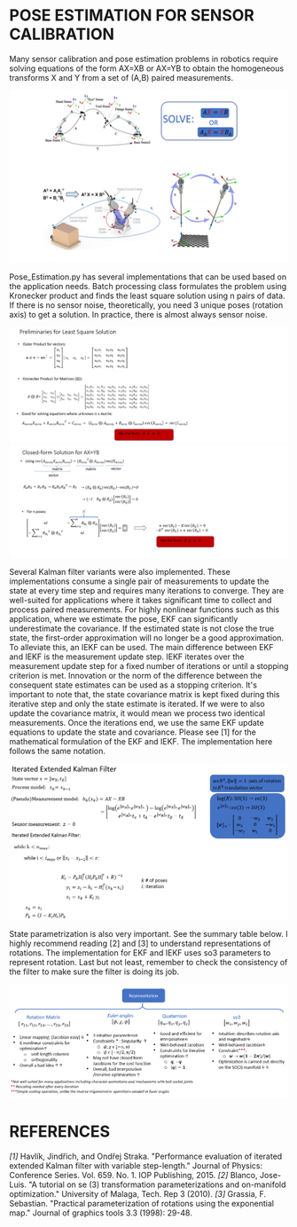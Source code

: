 # POSE ESTIMATION FOR SENSOR CALIBRATION

Many sensor calibration and pose estimation problems in robotics require solving equations of the form AX=XB or AX=YB to obtain the homogeneous transforms X and Y from a set of (A,B) paired measurements.

![Example Applications](./Figures/pose_estimation_examples.png)

Pose_Estimation.py has several implementations that can be used based on the application needs. Batch processing class formulates the problem using Kronecker product and finds the least square solution using n pairs of data. If there is no sensor noise, theoretically, you need 3 unique poses (rotation axis) to get a solution. In practice, there is almost always sensor noise.

![Preliminaries for Batch Processing Solution](./Figures/Kronecker_Product.png)
![Least-square estimation](./Figures/LSE_solution.png)


Several Kalman filter variants were also implemented. These implementations consume a single pair of measurements to update the state at every time step and requires many iterations to converge. They are well-suited for applications where it takes significant time to collect and process paired measurements. For highly nonlinear functions such as this application, where we estimate the pose, EKF can significantly underestimate the covariance. If the estimated state is not close the true state, the first-order approximation will no longer be a good approximation. To alleviate this, an IEKF can be used. The main difference between EKF and IEKF is the measurement update step. IEKF iterates over the measurement update step for a fixed number of iterations or until a stopping criterion is met. Innovation or the norm of the difference between the consequent state estimates can be used as a stopping criterion. It's important to note that, the state covariance matrix is kept fixed during this iterative step and only the state estimate is iterated. If we were to also update the covariance matrix, it would mean we process two identical measurements.  Once the iterations end, we use the same EKF update equations to update the state and covariance. Please see [1] for the mathematical formulation of the EKF and IEKF. The implementation here follows the same notation. 

![IEKF implementations](./Figures/IEKF.png)

State parametrization is also very important. See the summary table below. I highly recommend reading [2] and [3] to understand representations of rotations. The implementation for EKF and IEKF uses so3 parameters to represent rotation. Last but not least, remember to check the consistency of the filter to make sure the filter is doing its job.

![Representations of Rotation](./Figures/Rotation_representations.png)

# REFERENCES 
_[1]_  Havlík, Jindřich, and Ondřej Straka. "Performance evaluation of iterated extended Kalman filter with variable step-length." Journal of Physics: Conference Series. Vol. 659. No. 1. IOP Publishing, 2015.
_[2]_  Blanco, Jose-Luis. "A tutorial on se (3) transformation parameterizations and on-manifold optimization." University of Malaga, Tech. Rep 3 (2010).
_[3]_  Grassia, F. Sebastian. "Practical parameterization of rotations using the exponential map." Journal of graphics tools 3.3 (1998): 29-48.

